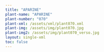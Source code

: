 ```yaml
---
title: "APARINE"
plant-name: "APARINE"
plant-number: "070"
plant-xml: /assets/xml/plant070.xml
plant-img: /assets/img/plant070.jpg
plant-img2: /assets/img/plant070_verso.jpg
layout: single-xml
toc: false
---
```

